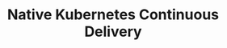 ---
  title: "Native Kubernetes Continuous Delivery"
  description: "This series will define and provide in-depth examples of Native Kubernetes Continuous Delivery (Native K8s CD) platforms and tools."
  photo: "/photos/k8s-cd/neptune.jpg"
  photoCaption: "Neptune Virginia Beach Maquette, VMFA<br>Photograph by Kurt Madel ©2019"
---